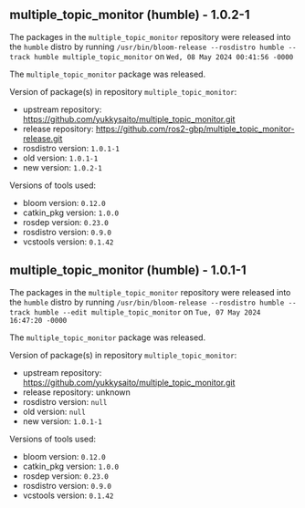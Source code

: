## multiple_topic_monitor (humble) - 1.0.2-1

The packages in the `multiple_topic_monitor` repository were released into the `humble` distro by running `/usr/bin/bloom-release --rosdistro humble --track humble multiple_topic_monitor` on `Wed, 08 May 2024 00:41:56 -0000`

The `multiple_topic_monitor` package was released.

Version of package(s) in repository `multiple_topic_monitor`:

- upstream repository: https://github.com/yukkysaito/multiple_topic_monitor.git
- release repository: https://github.com/ros2-gbp/multiple_topic_monitor-release.git
- rosdistro version: `1.0.1-1`
- old version: `1.0.1-1`
- new version: `1.0.2-1`

Versions of tools used:

- bloom version: `0.12.0`
- catkin_pkg version: `1.0.0`
- rosdep version: `0.23.0`
- rosdistro version: `0.9.0`
- vcstools version: `0.1.42`


## multiple_topic_monitor (humble) - 1.0.1-1

The packages in the `multiple_topic_monitor` repository were released into the `humble` distro by running `/usr/bin/bloom-release --rosdistro humble --track humble --edit multiple_topic_monitor` on `Tue, 07 May 2024 16:47:20 -0000`

The `multiple_topic_monitor` package was released.

Version of package(s) in repository `multiple_topic_monitor`:

- upstream repository: https://github.com/yukkysaito/multiple_topic_monitor.git
- release repository: unknown
- rosdistro version: `null`
- old version: `null`
- new version: `1.0.1-1`

Versions of tools used:

- bloom version: `0.12.0`
- catkin_pkg version: `1.0.0`
- rosdep version: `0.23.0`
- rosdistro version: `0.9.0`
- vcstools version: `0.1.42`



